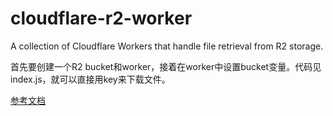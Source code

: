 # cloudflare-r2-worker
A collection of Cloudflare Workers that handle file retrieval from R2 storage.

首先要创建一个R2 bucket和worker，接着在worker中设置bucket变量。代码见index.js，就可以直接用key来下载文件。

[参考文档](https://developers.cloudflare.com/r2/data-access/workers-api/workers-api-usage/)
